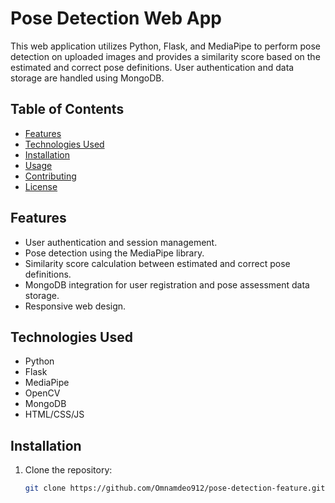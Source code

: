 # Pose Detection Web App

This web application utilizes Python, Flask, and MediaPipe to perform pose detection on uploaded images and provides a similarity score based on the estimated and correct pose definitions. User authentication and data storage are handled using MongoDB.

## Table of Contents

- [Features](#features)
- [Technologies Used](#technologies-used)
- [Installation](#installation)
- [Usage](#usage)
- [Contributing](#contributing)
- [License](#license)

## Features

- User authentication and session management.
- Pose detection using the MediaPipe library.
- Similarity score calculation between estimated and correct pose definitions.
- MongoDB integration for user registration and pose assessment data storage.
- Responsive web design.

## Technologies Used

- Python
- Flask
- MediaPipe
- OpenCV
- MongoDB
- HTML/CSS/JS

## Installation

1. Clone the repository:

   ```bash
   git clone https://github.com/Omnamdeo912/pose-detection-feature.git

